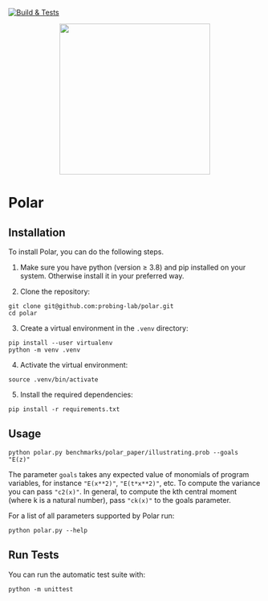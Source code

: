 [![Build & Tests](https://github.com/probing-lab/polar/actions/workflows/build-and-tests.yml/badge.svg)](https://github.com/probing-lab/polar/actions/workflows/build-and-tests.yml)

<p align="center">
  <img src="https://github.com/probing-lab/polar/blob/master/logo-dark.svg" width=300/>
</p>


# Polar

## Installation


To install Polar, you can do the following steps.

1. Make sure you have python (version &geq; 3.8) and pip installed on your system.
Otherwise install it in your preferred way.

2. Clone the repository:

```
git clone git@github.com:probing-lab/polar.git
cd polar
```

3. Create a virtual environment in the `.venv` directory:
```
pip install --user virtualenv
python -m venv .venv
```

4. Activate the virtual environment:
```
source .venv/bin/activate
```

5. Install the required dependencies:
```
pip install -r requirements.txt
```

## Usage

```
python polar.py benchmarks/polar_paper/illustrating.prob --goals "E(z)"
```

The parameter `goals` takes any expected value of monomials of program variables, for instance `"E(x**2)"`, `"E(t*x**2)"`, etc.
To compute the variance you can pass `"c2(x)"`.
In general, to compute the kth central moment (where k is a natural number), pass `"ck(x)"` to the goals parameter.

For a list of all parameters supported by Polar run:

```
python polar.py --help
```


## Run Tests

You can run the automatic test suite with:

```
python -m unittest
```
